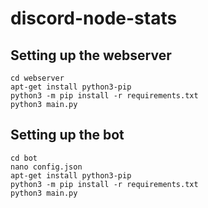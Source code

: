 # discord-node-stats
## Setting up the webserver
```
cd webserver
apt-get install python3-pip
python3 -m pip install -r requirements.txt
python3 main.py
```

## Setting up the bot
```
cd bot
nano config.json
apt-get install python3-pip
python3 -m pip install -r requirements.txt
python3 main.py
```
